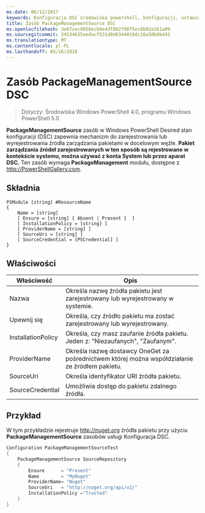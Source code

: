 ```yaml
---
ms.date: 06/12/2017
keywords: Konfiguracja DSC środowiska powershell, konfiguracji, ustawienia
title: Zasób PackageManagementSource DSC
ms.openlocfilehash: 3e67cec9058ecb0e43f882f98f5ec8b92e261a09
ms.sourcegitcommit: 54534635eedacf531d8d6344019dc16a50b8b441
ms.translationtype: MT
ms.contentlocale: pl-PL
ms.lasthandoff: 05/16/2018
---
```

# <a name="dsc-packagemanagementsource-resource"></a>Zasób PackageManagementSource DSC

> Dotyczy: Środowiska Windows PowerShell 4.0, programu Windows PowerShell 5.0

**PackageManagementSource** zasób w Windows PowerShell Desired stan konfiguracji (DSC) zapewnia mechanizm do zarejestrowania lub wyrejestrowania źródła zarządzania pakietami w docelowym węźle. **Pakiet zarządzania źródeł zarejestrowanych w ten sposób są rejestrowane w kontekście systemu, można używać z konta System lub przez aparat DSC.** Ten zasób wymaga **PackageManagement** modułu, dostępne z http://PowerShellGallery.com.

## <a name="syntax"></a>Składnia

```
PSModule [string] #ResourceName
{
    Name = [string]
    [ Ensure = [string] { Absent | Present }  ]
    [ InstallationPolicy = [string] ]
    [ ProviderName = [string] ]
    [ SourceUri = [string] ]
    [ SourceCredential = [PSCredential] ]
}
```

## <a name="properties"></a>Właściwości
|  Właściwość  |  Opis   |
|---|---|
| Nazwa| Określa nazwę źródła pakietu jest zarejestrowany lub wyrejestrowany w systemie.|
| Upewnij się| Określa, czy źródło pakietu ma zostać zarejestrowany lub wyrejestrowany.|
| InstallationPolicy| Określa, czy masz zaufanie źródła pakietu. Jeden z: "Niezaufanych", "Zaufanym".|
| ProviderName| Określa nazwę dostawcy OneGet za pośrednictwem której można współdziałanie ze źródłem pakietu.|
| SourceUri| Określa identyfikator URI źródła pakietu.|
| SourceCredential| Umożliwia dostęp do pakietu zdalnego źródła.|

## <a name="example"></a>Przykład

W tym przykładzie rejestruje http://nuget.org źródła pakietu przy użyciu **PackageManagementSource** zasobów usługi Konfiguracja DSC.

```powershell
Configuration PackageManagementSourceTest
{
    PackageManagementSource SourceRepository
    {
        Ensure      = "Present"
        Name        = "MyNuget"
        ProviderName= "Nuget"
        SourceUri   = "http://nuget.org/api/v2/"
        InstallationPolicy ="Trusted"
    }
}
```